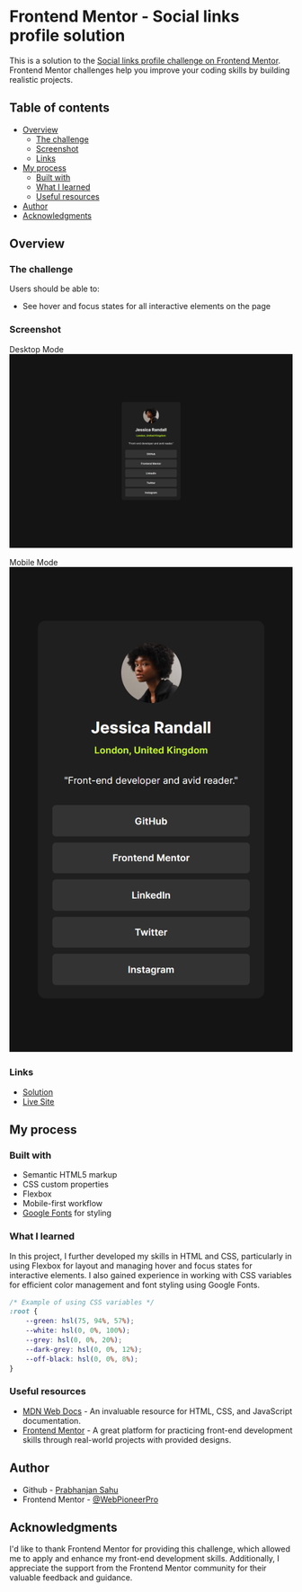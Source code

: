 # Frontend Mentor - Social links profile solution

This is a solution to the [Social links profile challenge on Frontend Mentor](https://www.frontendmentor.io/challenges/social-links-profile-UG32l9m6dQ). Frontend Mentor challenges help you improve your coding skills by building realistic projects. 

## Table of contents

- [Overview](#overview)
  - [The challenge](#the-challenge)
  - [Screenshot](#screenshot)
  - [Links](#links)
- [My process](#my-process)
  - [Built with](#built-with)
  - [What I learned](#what-i-learned)
  - [Useful resources](#useful-resources)
- [Author](#author)
- [Acknowledgments](#acknowledgments)

## Overview

### The challenge

Users should be able to:

- See hover and focus states for all interactive elements on the page

### Screenshot

Desktop Mode
![](./assets/images/screenshots/desktop_view.png)

Mobile Mode
![](./assets/images/screenshots/mobile_view.png)

### Links

- [Solution](https://github.com/WebPioneerPro/frontend-mentor--social-links-profile-solution/tree/main)
- [Live Site](https://webpioneerpro.github.io/frontend-mentor--social-links-profile-solution/)

## My process

### Built with

- Semantic HTML5 markup
- CSS custom properties
- Flexbox
- Mobile-first workflow
- [Google Fonts](https://fonts.google.com/specimen/Martel+Sans) for styling

### What I learned

In this project, I further developed my skills in HTML and CSS, particularly in using Flexbox for layout and managing hover and focus states for interactive elements. I also gained experience in working with CSS variables for efficient color management and font styling using Google Fonts.

```css
/* Example of using CSS variables */
:root {
    --green: hsl(75, 94%, 57%);
    --white: hsl(0, 0%, 100%);
    --grey: hsl(0, 0%, 20%);
    --dark-grey: hsl(0, 0%, 12%);
    --off-black: hsl(0, 0%, 8%);
}
```

### Useful resources

- [MDN Web Docs](https://developer.mozilla.org/en-US/) - An invaluable resource for HTML, CSS, and JavaScript documentation.
- [Frontend Mentor](www.frontendmentor.io) - A great platform for practicing front-end development skills through real-world projects with provided designs.

## Author

- Github - [Prabhanjan Sahu](https://github.com/WebPioneerPro)
- Frontend Mentor - [@WebPioneerPro](https://www.frontendmentor.io/profile/WebPioneerPro)


## Acknowledgments

I'd like to thank Frontend Mentor for providing this challenge, which allowed me to apply and enhance my front-end development skills. Additionally, I appreciate the support from the Frontend Mentor community for their valuable feedback and guidance.

